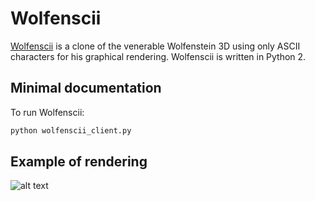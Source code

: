 # Wolfenscii

[Wolfenscii](https://github.com/fanff/wolfenscii) is a clone of the venerable Wolfenstein 3D using only ASCII characters for his graphical rendering. Wolfenscii is written in Python 2.

## Minimal documentation

To run Wolfenscii:
```bash
python wolfenscii_client.py
```

## Example of rendering

![alt text](https://github.com/fauconnier/wolfenscii/raw/master/wolfenscii/asset/pic/pic.png "Graphical rendering")
